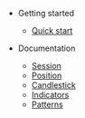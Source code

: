 * Getting started

  * [Quick start](README.md)

* Documentation
  * [Session](session.md)
  * [Position](position.md)
  * [Candlestick](candlestick.md)
  * [Indicators](indicators.md)
  * [Patterns](patterns.md)